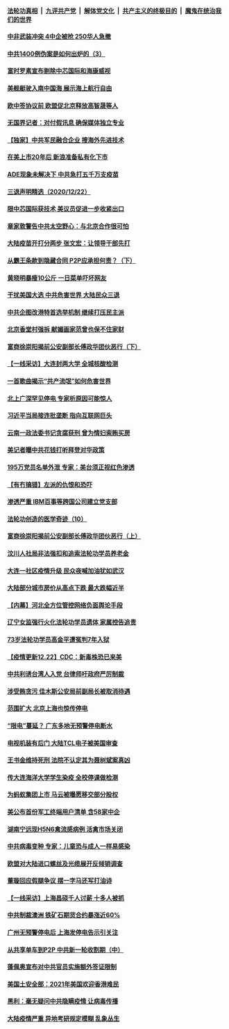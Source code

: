 ####  [法轮功真相](../../../../basic/blob/master/README.md?t=12232002) &nbsp;|&nbsp; [九评共产党](../../../../9ping.md/blob/master/README.md?t=12232002) &nbsp;|&nbsp; [解体党文化](../../../../jtdwh.md/blob/master/README.md?t=12232002)  &nbsp;|&nbsp; [共产主义的终极目的](../../../../gczydzjmd.md/blob/master/README.md?t=12232002) &nbsp;|&nbsp; [魔鬼在统治我们的世界](../../../../mgztzwmdsj.md/blob/master/README.md?t=12232002) 

#### [中非武装冲突 4中企被抢 250华人急撤](../pages/nsc413/n12640034.md?t=12232002) 

#### [中共1400例伪案是如何出炉的（3）](../pages/nsc413/n12638368.md?t=12232002) 

#### [富时罗素宣布剔除中芯国际和海康威视](../pages/nsc413/n12639391.md?t=12232002) 

#### [美舰艇驶入南中国海 展示海上航行自由](../pages/nsc413/n12639742.md?t=12232002) 

#### [欧中签协议前 欧盟促北京释放高智晟等人](../pages/nsc413/n12639726.md?t=12232002) 

#### [无国界记者：对付假讯息 确保媒体独立专业](../pages/nsc413/n12639208.md?t=12232002) 


#### [【独家】中共军民融合企业 搜海外先进技术](../pages/nsc413/n12636952.md?t=12232002) 

#### [在美上市20年后 新浪准备私有化下市](../pages/nsc413/n12639023.md?t=12232002) 

#### [ADE现象未解决下 中共急打五千万支疫苗](../pages/nsc413/n12639146.md?t=12232002) 

#### [三退声明精选（2020/12/22）](../pages/nsc413/n12639188.md?t=12232002) 

#### [限中芯国际获技术 美议员促进一步收紧出口](../pages/nsc413/n12638885.md?t=12232002) 

#### [章家敦警告中共太空野心：与北京合作很可怕](../pages/nsc413/n12638937.md?t=12232002) 

#### [大陆疫苗开打分两步 张文宏：让领导干部先打](../pages/nsc413/n12638349.md?t=12232002) 

#### [从霸王条款到隐藏合同 P2P应承担何责？（下）](../pages/nsc413/n12628588.md?t=12232002) 

#### [黄晓明暴瘦10公斤 一日菜单吓坏网友](../pages/nsc413/n12638646.md?t=12232002) 

#### [干扰美国大选 中共危害世界 大陆民众三退](../pages/nsc413/n12637823.md?t=12232002) 

#### [中共企图改港特首选举机制 继续打压民主派](../pages/nsc413/n12638762.md?t=12232002) 

#### [北京香堂村强拆 献媚画家范曾也保不住家财](../pages/nsc413/n12638832.md?t=12232002) 

#### [富商徐崇阳揭前公安副部长傅政华团伙恶行（下）](../pages/nsc413/n12637743.md?t=12232002) 

#### [【一线采访】大连封两大学 全城核酸检测](../pages/nsc413/n12638713.md?t=12232002) 

#### [一首歌曲揭示“共产流氓”如何危害世界](../pages/nsc413/n12637432.md?t=12232002) 

#### [北上广深罕见停电 专家析原因可能惊人](../pages/nsc413/n12638534.md?t=12232002) 

#### [习近平当局接连批垄断 指向互联网巨头](../pages/nsc413/n12638518.md?t=12232002) 

#### [云南一政法委书记贪腐获刑 曾为情妇索贿买房](../pages/nsc413/n12638624.md?t=12232002) 

#### [美记者曝中共花钱打听拜登对华政策](../pages/nsc413/n12638584.md?t=12232002) 

#### [195万党员名单外泄 专家：美台须正视红色渗透](../pages/nsc413/n12637424.md?t=12232002) 

#### [【有冇搞错】左派的仇恨和恐吓](../pages/nsc413/n12637205.md?t=12232002) 

#### [渗透严重 IBM百事等跨国公司建立党支部](../pages/nsc413/n12638490.md?t=12232002) 

#### [法轮功创造的医学奇迹（10）](../pages/nsc413/n12604060.md?t=12232002) 

#### [富商徐崇阳揭前公安副部长傅政华团伙恶行（上）](../pages/nsc413/n12637647.md?t=12232002) 

#### [汶川人社局非法强扣和追索法轮功学员养老金](../pages/nsc413/n12636081.md?t=12232002) 

#### [大连一社区疫情升级 民众夜喊加油犹如武汉](../pages/nsc413/n12637398.md?t=12232002) 

#### [大陆部分城市房价从高点下跌 最大跌幅近半](../pages/nsc413/n12637663.md?t=12232002) 

#### [【内幕】河北全方位管控网络负面舆论手段](../pages/nsc413/n12634668.md?t=12232002) 

#### [辽宁女监强行火化法轮功学员遗体 家属控告追责](../pages/nsc413/n12627351.md?t=12232002) 

#### [73岁法轮功学员高金平遭冤判7年入狱](../pages/nsc413/n12637697.md?t=12232002) 

#### [【疫情更新12.22】CDC：新毒株恐已来美](../pages/nsc413/n12637805.md?t=12232002) 

#### [中共利诱台湾人入党 台律师吁政府严厉制裁](../pages/nsc413/n12637810.md?t=12232002) 

#### [涉受贿贪污 佳木斯公安局前副局长被取消待遇](../pages/nsc413/n12637657.md?t=12232002) 

#### [范围扩大 北京上海也惊传停电](../pages/nsc413/n12637748.md?t=12232002) 

#### [“限电”蔓延？ 广东多地无预警停电断水](../pages/nsc413/n12637407.md?t=12232002) 


#### [电视机装有后门 大陆TCL电子被美国审查](../pages/nsc413/n12637204.md?t=12232002) 

#### [王书金维持死刑 法院不认定其为聂树斌案真凶](../pages/nsc413/n12637404.md?t=12232002) 

#### [传大连海洋大学学生染疫 全校停课做检测](../pages/nsc413/n12637128.md?t=12232002) 

#### [为蚂蚁集团上市 马云被曝愿移交部分股权](../pages/nsc413/n12636971.md?t=12232002) 

#### [美公布首份军工终端用户清单 含58家中企](../pages/nsc413/n12636525.md?t=12232002) 

#### [湖南宁远现H5N6禽流感病例 活禽市场关闭](../pages/nsc413/n12637052.md?t=12232002) 

#### [中共病毒变种 专家：儿童恐与成人一样易感染](../pages/nsc413/n12637001.md?t=12232002) 

#### [欧盟对大陆进口螺丝及光缆展开反倾销调查](../pages/nsc413/n12636781.md?t=12232002) 

#### [董璇回应假腿争议 摆一字马还写打油诗](../pages/nsc413/n12636775.md?t=12232002) 

#### [【一线采访】上海昌硕千人讨薪 十多人被抓](../pages/nsc413/n12636566.md?t=12232002) 

#### [中共制裁澳洲 铁矿石期货合约暴涨近60%](../pages/nsc413/n12636607.md?t=12232002) 

#### [广州无预警停电后 上海发停电告示引关注](../pages/nsc413/n12636548.md?t=12232002) 

#### [从共享单车到P2P 中共新一轮收割期（中）](../pages/nsc413/n12634647.md?t=12232002) 

#### [蓬佩奥宣布对中共官员实施额外签证限制](../pages/nsc413/n12636363.md?t=12232002) 

#### [美国土安全部：2021年美国欢迎香港难民](../pages/nsc413/n12636368.md?t=12232002) 

#### [黑利：毫无疑问中共隐瞒疫情 让病毒传播](../pages/nsc413/n12636205.md?t=12232002) 

#### [大陆疫情严重 异地考研规定模糊 乱象丛生](../pages/nsc413/n12636173.md?t=12232002) 

